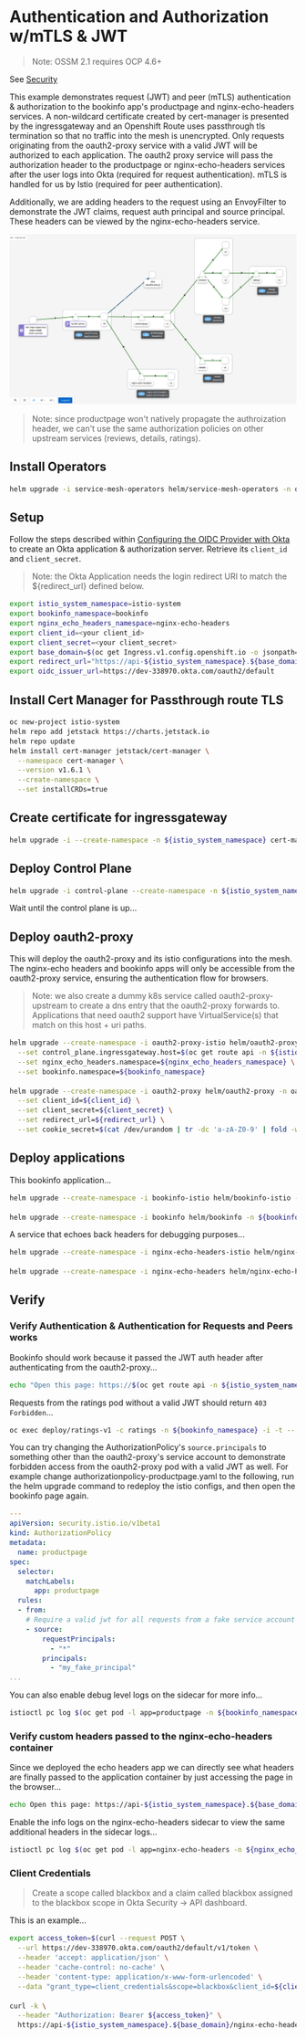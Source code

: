 # Authentication and Authorization w/mTLS & JWT

> Note: OSSM 2.1 requires OCP 4.6+

See [Security](https://istio.io/v1.6/docs/reference/config/security/)

This example demonstrates request (JWT) and peer (mTLS) authentication & authorization to the bookinfo app's productpage and nginx-echo-headers services. A non-wildcard certificate created by cert-manager is presented by the ingressgateway and an Openshift Route uses passthrough tls termination so that no traffic into the mesh is unencrypted. Only requests originating from the oauth2-proxy service with a valid JWT will be authorized to each application. The oauth2 proxy service will pass the authorization header to the productpage or nginx-echo-headers services after the user logs into Okta (required for request authentication). mTLS is handled for us by Istio (required for peer authentication).

Additionally, we are adding headers to the request using an EnvoyFilter to demonstrate the JWT claims, request auth principal and source principal. These headers can be viewed by the nginx-echo-headers service.

![Kiali Auth Graph](./oauth2-auth.png)

> Note: since productpage won't natively propagate the authroization header, we can't use the same authorization policies on other upstream services (reviews, details, ratings).

## Install Operators

```sh
helm upgrade -i service-mesh-operators helm/service-mesh-operators -n openshift-operators
```

## Setup

Follow the steps described within [Configuring the OIDC Provider with Okta](https://github.com/trevorbox/oauth2-proxy/blob/update-okta-doc/docs/2_auth.md#configuring-the-oidc-provider-with-okta) to create an Okta application & authorization server. Retrieve its `client_id` and `client_secret`.

> Note: the Okta Application needs the login redirect URI to match the ${redirect_url} defined below.

```sh
export istio_system_namespace=istio-system
export bookinfo_namespace=bookinfo
export nginx_echo_headers_namespace=nginx-echo-headers
export client_id=<your client_id>
export client_secret=<your client_secret>
export base_domain=$(oc get Ingress.v1.config.openshift.io -o jsonpath={.items[0].spec.domain})
export redirect_url="https://api-${istio_system_namespace}.${base_domain}/oauth2/callback"
export oidc_issuer_url=https://dev-338970.okta.com/oauth2/default
```

## Install Cert Manager for Passthrough route TLS

```sh
oc new-project istio-system
helm repo add jetstack https://charts.jetstack.io
helm repo update
helm install cert-manager jetstack/cert-manager \
  --namespace cert-manager \
  --version v1.6.1 \
  --create-namespace \
  --set installCRDs=true
```

## Create certificate for ingressgateway

```sh
helm upgrade -i --create-namespace -n ${istio_system_namespace} cert-manager-certs helm/cert-manager --set ingressgateway.cert.commonName=api-${istio_system_namespace}.${base_domain}
```

## Deploy Control Plane

```sh
helm upgrade -i control-plane --create-namespace -n ${istio_system_namespace} helm/control-plane 
```

Wait until the control plane is up...

## Deploy oauth2-proxy

This will deploy the oauth2-proxy and its istio configurations into the mesh. The nginx-echo headers and bookinfo apps will only be accessible from the oauth2-proxy service, ensuring the authentication flow for browsers.

> Note: we also create a dummy k8s service called oauth2-proxy-upstream to create a dns entry that the oauth2-proxy forwards to. Applications that need oauth2 support have VirtualService(s) that match on this host + uri paths.

```sh
helm upgrade --create-namespace -i oauth2-proxy-istio helm/oauth2-proxy-istio -n oauth2-proxy \
  --set control_plane.ingressgateway.host=$(oc get route api -n ${istio_system_namespace} -o jsonpath={'.spec.host'}) \
  --set nginx_echo_headers.namespace=${nginx_echo_headers_namespace} \
  --set bookinfo.namespace=${bookinfo_namespace}
  
helm upgrade --create-namespace -i oauth2-proxy helm/oauth2-proxy -n oauth2-proxy \
  --set client_id=${client_id} \
  --set client_secret=${client_secret} \
  --set redirect_url=${redirect_url} \
  --set cookie_secret=$(cat /dev/urandom | tr -dc 'a-zA-Z0-9' | fold -w 32 | head -n 1)
```

## Deploy applications

This bookinfo application...

```sh
helm upgrade --create-namespace -i bookinfo-istio helm/bookinfo-istio -n ${bookinfo_namespace} --set control_plane.ingressgateway.host=$(oc get route api -n ${istio_system_namespace} -o jsonpath={'.spec.host'}) --set control_plane.namespace=${istio_system_namespace} --set oidc_issuer_url=${oidc_issuer_url}

helm upgrade --create-namespace -i bookinfo helm/bookinfo -n ${bookinfo_namespace}
```

A service that echoes back headers for debugging purposes...

```sh
helm upgrade --create-namespace -i nginx-echo-headers-istio helm/nginx-echo-headers-istio -n ${nginx_echo_headers_namespace} --set control_plane.ingressgateway.host=$(oc get route api -n ${istio_system_namespace} -o jsonpath={'.spec.host'}) --set control_plane.namespace=${istio_system_namespace} --set oidc_issuer_url=${oidc_issuer_url}

helm upgrade --create-namespace -i nginx-echo-headers helm/nginx-echo-headers -n ${nginx_echo_headers_namespace}
```

## Verify

### Verify Authentication & Authentication for Requests and Peers works

Bookinfo should work because it passed the JWT auth header after authenticating from the oauth2-proxy...

```sh
echo "Open this page: https://$(oc get route api -n ${istio_system_namespace} -o jsonpath={'.spec.host'})/productpage"
```

Requests from the ratings pod without a valid JWT should return `403 Forbidden`...

```sh
oc exec deploy/ratings-v1 -c ratings -n ${bookinfo_namespace} -i -t -- /bin/bash -c "curl -I http://productpage:9080"
```

You can try changing the AuthorizationPolicy's `source.principals` to something other than the oauth2-proxy's service account to demonstrate forbidden access from the oauth2-proxy pod with a valid JWT as well. For example change authorizationpolicy-productpage.yaml to the following, run the helm upgrade command to redeploy the istio configs, and then open the bookinfo page again.

```yaml
---
apiVersion: security.istio.io/v1beta1
kind: AuthorizationPolicy
metadata:
  name: productpage
spec:
  selector:
    matchLabels:
      app: productpage
  rules:
  - from:
    # Require a valid jwt for all requests from a fake service account only
    - source:
        requestPrincipals:
          - "*"
        principals:
          - "my_fake_principal"
...
```

You can also enable debug level logs on the sidecar for more info...

```sh
istioctl pc log $(oc get pod -l app=productpage -n ${bookinfo_namespace} -o jsonpath='{.items[0].metadata.name}') --level debug -n ${bookinfo_namespace}
```

### Verify custom headers passed to the nginx-echo-headers container

Since we deployed the echo headers app we can directly see what headers are finally passed to the application container by just accessing the page in the browser...

```sh
echo Open this page: https://api-${istio_system_namespace}.${base_domain}/nginx-echo-headers
```

Enable the info logs on the nginx-echo-headers sidecar to view the same additional headers in the sidecar logs...

```sh
istioctl pc log $(oc get pod -l app=nginx-echo-headers -n ${nginx_echo_headers_namespace} -o jsonpath='{.items[0].metadata.name}') --level info -n ${nginx_echo_headers_namespace}
```

### Client Credentials

> Create a scope called blackbox and a claim called blackbox assigned to the blackbox scope in Okta Security -> API dashboard.

This is an example...

```sh
export access_token=$(curl --request POST \
  --url https://dev-338970.okta.com/oauth2/default/v1/token \
  --header 'accept: application/json' \
  --header 'cache-control: no-cache' \
  --header 'content-type: application/x-www-form-urlencoded' \
  --data "grant_type=client_credentials&scope=blackbox&client_id=${client_id}&client_secret=${client_secret}" | jq -r '.access_token')

curl -k \
  --header "Authorization: Bearer ${access_token}" \
  https://api-${istio_system_namespace}.${base_domain}/nginx-echo-headers
```